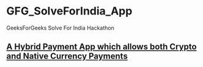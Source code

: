 # GFG_SolveForIndia_App
GeeksForGeeks Solve For India Hackathon
## <ins>A Hybrid Payment App which allows both Crypto and Native Currency Payments</ins>
